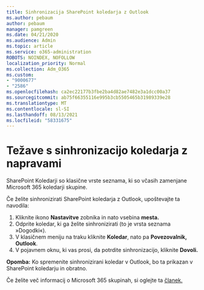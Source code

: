 ```yaml
---
title: Sinhronizacija SharePoint koledarja z Outlook
ms.author: pebaum
author: pebaum
manager: pamgreen
ms.date: 04/21/2020
ms.audience: Admin
ms.topic: article
ms.service: o365-administration
ROBOTS: NOINDEX, NOFOLLOW
localization_priority: Normal
ms.collection: Adm_O365
ms.custom:
- "9000677"
- "2586"
ms.openlocfilehash: ca2ec22177b3fbe2ba4d82ae7482e3a1dcc00a37
ms.sourcegitcommit: ab75f66355116e995b3cb5505465b31989339e28
ms.translationtype: MT
ms.contentlocale: sl-SI
ms.lasthandoff: 08/13/2021
ms.locfileid: "58331675"
---
```

# <a name="issues-synchronizing-your-calendar-to-devices"></a>Težave s sinhronizacijo koledarja z napravami

SharePoint Koledarji so klasične vrste seznama, ki so včasih zamenjane Microsoft 365 koledarji skupine.

Če želite sinhronizirati SharePoint koledarja z Outlook, upoštevajte ta navodila:

1. Kliknite ikono **Nastavitve** zobnika in nato vsebina **mesta.**
2. Odprite koledar, ki ga želite sinhronizirati (to je vrsta seznama »Dogodki«).
3. V klasičnem meniju na traku kliknite **Koledar**, nato pa **Povezovalnik, Outlook**.
4. V pojavnem oknu, ki vas prosi, da potrdite sinhronizacijo, kliknite **Dovoli.**

**Opomba:** Ko spremenite sinhronizirani koledar v Outlook, bo ta prikazan v SharePoint koledarju in obratno.

Če želite več informacij o Microsoft 365 skupinah, si oglejte ta [članek.](https://support.office.com/article/Learn-about-Office-365-groups-b565caa1-5c40-40ef-9915-60fdb2d97fa2)
